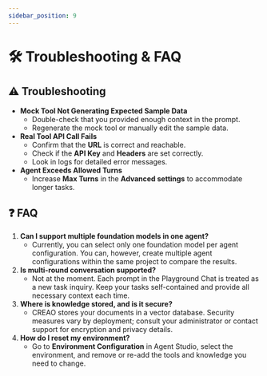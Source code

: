 ```yaml
---
sidebar_position: 9
---
```


# 🛠️ Troubleshooting & FAQ

## ⚠️ Troubleshooting

- **Mock Tool Not Generating Expected Sample Data**
  - Double-check that you provided enough context in the prompt.
  - Regenerate the mock tool or manually edit the sample data.
- **Real Tool API Call Fails**
  - Confirm that the **URL** is correct and reachable.
  - Check if the **API Key** and **Headers** are set correctly.
  - Look in logs for detailed error messages.
- **Agent Exceeds Allowed Turns**
  - Increase **Max Turns** in the **Advanced settings** to accommodate longer tasks.

## ❓ FAQ

1. **Can I support multiple foundation models in one agent?**
   - Currently, you can select only one foundation model per agent configuration. You can, however, create multiple agent configurations within the same project to compare the results.
2. **Is multi-round conversation supported?**
   - Not at the moment. Each prompt in the Playground Chat is treated as a new task inquiry. Keep your tasks self-contained and provide all necessary context each time.
3. **Where is knowledge stored, and is it secure?**
   - CREAO stores your documents in a vector database. Security measures vary by deployment; consult your administrator or contact support for encryption and privacy details.
4. **How do I reset my environment?**
   - Go to **Environment Configuration** in Agent Studio, select the environment, and remove or re-add the tools and knowledge you need to change.
